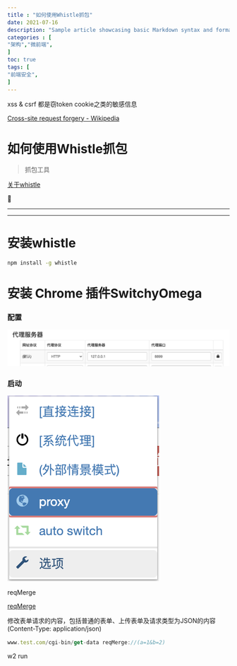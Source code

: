```yaml
---
title : "如何使用Whistle抓包"
date: 2021-07-16
description: "Sample article showcasing basic Markdown syntax and formatting for HTML elements."
categories : [                              
"架构","微前端",
]
toc: true
tags: [
"前端安全",
]
---
```


xss & csrf 都是窃token cookie之类的敏感信息

 <!--more-->
[Cross-site request forgery - Wikipedia](https://en.wikipedia.org/wiki/Cross-site_request_forgery)

# 如何使用Whistle抓包

> 抓包工具

[关于whistle](https://wproxy.org/whistle/)

📖

---

---

# 安装whistle

```bash
npm install -g whistle
```

# 安装 Chrome 插件SwitchyOmega

### 配置

![%E5%A6%82%E4%BD%95%E4%BD%BF%E7%94%A8Whistle%E6%8A%93%E5%8C%85%20af3be691cfd1472a9dfbecd05a0e0769/Untitled.png](%E5%A6%82%E4%BD%95%E4%BD%BF%E7%94%A8Whistle%E6%8A%93%E5%8C%85%20af3be691cfd1472a9dfbecd05a0e0769/Untitled.png)

### 启动

![%E5%A6%82%E4%BD%95%E4%BD%BF%E7%94%A8Whistle%E6%8A%93%E5%8C%85%20af3be691cfd1472a9dfbecd05a0e0769/Untitled%201.png](%E5%A6%82%E4%BD%95%E4%BD%BF%E7%94%A8Whistle%E6%8A%93%E5%8C%85%20af3be691cfd1472a9dfbecd05a0e0769/Untitled%201.png)

reqMerge

[reqMerge](http://wproxy.org/whistle/rules/reqMerge.html)

修改表单请求的内容，包括普通的表单、上传表单及请求类型为JSON的内容(Content-Type: application/json)

```jsx
www.test.com/cgi-bin/get-data reqMerge://(a=1&b=2)
```

w2 run
